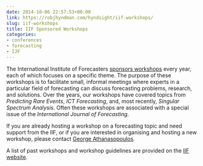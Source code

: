 ```yaml
---
date: 2014-10-06 22:57:53+00:00
link: https://robjhyndman.com/hyndsight/iif-workshops/
slug: iif-workshops
title: IIF Sponsored Workshops
categories:
- conferences
- forecasting
- IJF
---
```


The International Institute of Forecasters [sponsors workshops](http://forecasters.org/conferences/iif-sponsored-workshops/) every year, each of which focuses on a specific theme. The purpose of these workshops is to facilitate small, informal meetings where experts in a particular field of forecasting can discuss forecasting problems, research, and solutions. Over the years, our workshops have covered topics from _Predicting Rare Events_, _ICT Forecasting_, and, most recently, _Singular Spectrum Analysis_. Often these workshops are associated with a special issue of the _International Journal of Forecasting_.

If you are already hosting a workshop on a forecasting topic and need support from the IIF, or if you are interested in organising and hosting a new workshop, please contact [George Athanasopoulos](mailto:george.athanasopoulos@monash.edu).

A list of past workshops and workshop guidelines are provided on the [IIF website](http://forecasters.org/conferences/iif-sponsored-workshops/).

